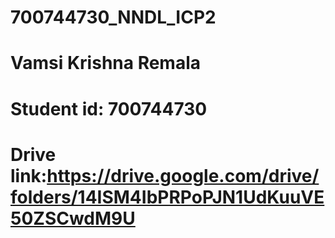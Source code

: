 # 700744730_NNDL_ICP2
# Vamsi Krishna Remala
# Student id: 700744730
# Drive link:https://drive.google.com/drive/folders/14ISM4IbPRPoPJN1UdKuuVE50ZSCwdM9U
